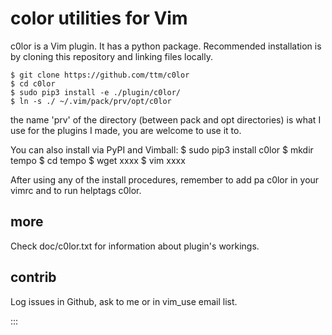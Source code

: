 # color utilities for Vim
c0lor is a Vim plugin.
It has a python package.
Recommended installation is by
cloning this repository and linking files locally.

    $ git clone https://github.com/ttm/c0lor
    $ cd c0lor
    $ sudo pip3 install -e ./plugin/c0lor/
    $ ln -s ./ ~/.vim/pack/prv/opt/c0lor

the name 'prv' of the directory (between pack and opt directories) is what I use for the plugins I made, you are welcome to use it to.

You can also install via PyPI and Vimball:
    $ sudo pip3 install c0lor
    $ mkdir tempo
    $ cd tempo
    $ wget xxxx
    $ vim xxxx

After using any of the install procedures,
remember to add
    pa c0lor
in your vimrc and to run helptags c0lor.

## more
Check doc/c0lor.txt for information about plugin's workings.

## contrib
Log issues in Github, ask to me or in vim_use email list.

:::
